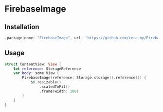 # FirebaseImage

## Installation
```swift
.package(name: "FirebaseImage", url: "https://github.com/tera-ny/FirebaseImage.git", from: "0.1.2"),
```

## Usage
```swift
struct ContentView: View {
    let reference: StorageReference
    var body: some View {
        FirebaseImage(reference: Storage.storage().reference()) {
            $0.resizable()
                .scaledToFit()
                .frame(width: 100)
        }
    }
}
```
